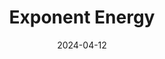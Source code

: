 ---  
layout: startup_page  
title: "Exponent Energy"  
id: "exponent.energy"  
permalink: "/exponentenergyexponent.energy04122024/"  
website: "https://www.exponent.energy/"  
funding_round: ""  
funding_amount: "$44.4M"  
investors: "Eight Roads Ventures, Lightspeed Venture Partners, TDK Ventures"  
about: "Exponent Energy develops rapid charging technology for electric vehicles, primarily focusing on three-wheelers. Their proprietary battery technology and charging stations enable a full charge in 15 minutes, addressing the range anxiety of drivers and significantly increasing their daily operational efficiency. This technology offers a substantial improvement over traditional charging methods, making electric vehicles a more practical option."  
markets: "Electric Vehicles, Battery Technology, Charging Infrastructure, Automotive, Electronics, Energy, Industrial Manufacturing"  
hq: "Bengaluru, Karnataka, India"  
founded_year: "2020"  
linkedin: "https://www.linkedin.com/company/exponent-energy"  
twitter: "https://twitter.com/ExponentEnergy"  
instagram: ""  
facebook: ""  
crunchbase: "https://www.crunchbase.com/organization/exponent-energy"  
pitchbook: "https://pitchbook.com/profiles/company/482332-24"  

date_display: "12-Apr-2024"  
date: "2024-04-12"

# SEO Optimization  
meta_title: "Exponent Energy -  Funding ($44.4M)"  
meta_description: "Exponent Energy, Exponent Energy develops rapid charging technology for electric vehicles, primarily focusing on three-wheelers. Their proprietary battery technology a..."  
meta_keywords: "Exponent Energy, Electric Vehicles, Battery Technology, Charging Infrastructure, Automotive, Electronics, Energy, Industrial Manufacturing,  funding"  
canonical_url: "https://startup.projectstartups.com/exponentenergyexponent.energy04122024/"  
---